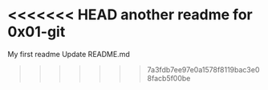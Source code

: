 <<<<<<< HEAD
another readme for 0x01-git
=======
My first readme
Update README.md
>>>>>>> 7a3fdb7ee97e0a1578f8119bac3e08facb5f00be
